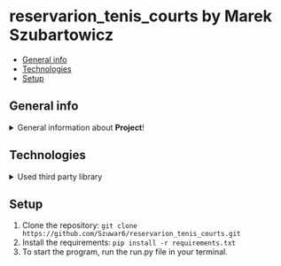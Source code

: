# reservarion_tenis_courts by Marek Szubartowicz
* [General info](#general-info)
* [Technologies](#technologies)
* [Setup](#setup)

## General info
<details>
<summary>General information about <b>Project</b>!</summary>
This is a simple REPL program that allows user to make a reservation for a tennis court
</details>

## Technologies
<details>
<summary>Used third party library</summary>
<ul>
<li>Pytest - I used the pytest module to run unit tests for our program.</li>
</ul>
</details>

## Setup
1. Clone the repository:
```git clone https://github.com/Szuwar6/reservarion_tenis_courts.git```
2. Install the requirements:
```pip install -r requirements.txt```
3. To start the program, run the run.py file in your terminal.
